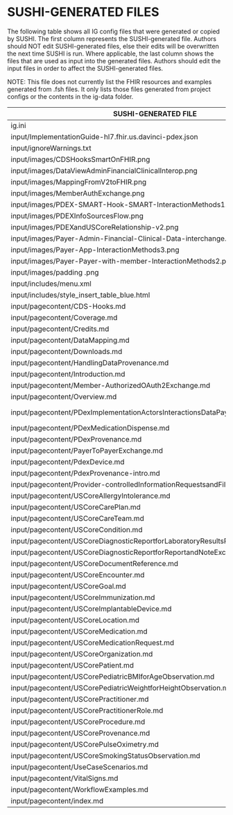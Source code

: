 # SUSHI-GENERATED FILES #

The following table shows all IG config files that were generated or copied by SUSHI.  The first column
represents the SUSHI-generated file. Authors should NOT edit SUSHI-generated files, else their edits will
be overwritten the next time SUSHI is run. Where applicable, the last column shows the files that are used
as input into the generated files. Authors should edit the input files in order to affect the SUSHI-generated
files.

NOTE: This file does not currently list the FHIR resources and examples generated from .fsh files. It only
lists those files generated from project configs or the contents in the ig-data folder.

| SUSHI-GENERATED FILE                                                            | ACTION    | INPUT FILE(S)                                                                               |
| ------------------------------------------------------------------------------- | --------- | ------------------------------------------------------------------------------------------- |
| ig.ini                                                                          | generated | fsh/config.yaml                                                                             |
| input/ImplementationGuide-hl7.fhir.us.davinci-pdex.json                         | generated | fsh/config.yaml, {all input resources and pages}                                            |
| input/ignoreWarnings.txt                                                        | generated |                                                                                             |
| input/images/CDSHooksSmartOnFHIR.png                                            | copied    | fsh/ig-data/input/images/CDSHooksSmartOnFHIR.png                                            |
| input/images/DataViewAdminFinancialClinicalInterop.png                          | copied    | fsh/ig-data/input/images/DataViewAdminFinancialClinicalInterop.png                          |
| input/images/MappingFromV2toFHIR.png                                            | copied    | fsh/ig-data/input/images/MappingFromV2toFHIR.png                                            |
| input/images/MemberAuthExchange.png                                             | copied    | fsh/ig-data/input/images/MemberAuthExchange.png                                             |
| input/images/PDEX-SMART-Hook-SMART-InteractionMethods1.png                      | copied    | fsh/ig-data/input/images/PDEX-SMART-Hook-SMART-InteractionMethods1.png                      |
| input/images/PDEXInfoSourcesFlow.png                                            | copied    | fsh/ig-data/input/images/PDEXInfoSourcesFlow.png                                            |
| input/images/PDEXandUSCoreRelationship-v2.png                                   | copied    | fsh/ig-data/input/images/PDEXandUSCoreRelationship-v2.png                                   |
| input/images/Payer-Admin-Financial-Clinical-Data-interchange.png                | copied    | fsh/ig-data/input/images/Payer-Admin-Financial-Clinical-Data-interchange.png                |
| input/images/Payer-App-InteractionMethods3.png                                  | copied    | fsh/ig-data/input/images/Payer-App-InteractionMethods3.png                                  |
| input/images/Payer-Payer-with-member-InteractionMethods2.png                    | copied    | fsh/ig-data/input/images/Payer-Payer-with-member-InteractionMethods2.png                    |
| input/images/padding .png                                                       | copied    | fsh/ig-data/input/images/padding .png                                                       |
| input/includes/menu.xml                                                         | copied    | fsh/ig-data/input/includes/menu.xml                                                         |
| input/includes/style_insert_table_blue.html                                     | copied    | fsh/ig-data/input/includes/style_insert_table_blue.html                                     |
| input/pagecontent/CDS-Hooks.md                                                  | copied    | fsh/ig-data/input/pagecontent/CDS-Hooks.md                                                  |
| input/pagecontent/Coverage.md                                                   | copied    | fsh/ig-data/input/pagecontent/Coverage.md                                                   |
| input/pagecontent/Credits.md                                                    | copied    | fsh/ig-data/input/pagecontent/Credits.md                                                    |
| input/pagecontent/DataMapping.md                                                | copied    | fsh/ig-data/input/pagecontent/DataMapping.md                                                |
| input/pagecontent/Downloads.md                                                  | copied    | fsh/ig-data/input/pagecontent/Downloads.md                                                  |
| input/pagecontent/HandlingDataProvenance.md                                     | copied    | fsh/ig-data/input/pagecontent/HandlingDataProvenance.md                                     |
| input/pagecontent/Introduction.md                                               | copied    | fsh/ig-data/input/pagecontent/Introduction.md                                               |
| input/pagecontent/Member-AuthorizedOAuth2Exchange.md                            | copied    | fsh/ig-data/input/pagecontent/Member-AuthorizedOAuth2Exchange.md                            |
| input/pagecontent/Overview.md                                                   | copied    | fsh/ig-data/input/pagecontent/Overview.md                                                   |
| input/pagecontent/PDexImplementationActorsInteractionsDataPayloadsandMethods.md | copied    | fsh/ig-data/input/pagecontent/PDexImplementationActorsInteractionsDataPayloadsandMethods.md |
| input/pagecontent/PDexMedicationDispense.md                                     | copied    | fsh/ig-data/input/pagecontent/PDexMedicationDispense.md                                     |
| input/pagecontent/PDexProvenance.md                                             | copied    | fsh/ig-data/input/pagecontent/PDexProvenance.md                                             |
| input/pagecontent/PayerToPayerExchange.md                                       | copied    | fsh/ig-data/input/pagecontent/PayerToPayerExchange.md                                       |
| input/pagecontent/PdexDevice.md                                                 | copied    | fsh/ig-data/input/pagecontent/PdexDevice.md                                                 |
| input/pagecontent/PdexProvenance-intro.md                                       | copied    | fsh/ig-data/input/pagecontent/PdexProvenance-intro.md                                       |
| input/pagecontent/Provider-controlledInformationRequestsandFiltering.md         | copied    | fsh/ig-data/input/pagecontent/Provider-controlledInformationRequestsandFiltering.md         |
| input/pagecontent/USCoreAllergyIntolerance.md                                   | copied    | fsh/ig-data/input/pagecontent/USCoreAllergyIntolerance.md                                   |
| input/pagecontent/USCoreCarePlan.md                                             | copied    | fsh/ig-data/input/pagecontent/USCoreCarePlan.md                                             |
| input/pagecontent/USCoreCareTeam.md                                             | copied    | fsh/ig-data/input/pagecontent/USCoreCareTeam.md                                             |
| input/pagecontent/USCoreCondition.md                                            | copied    | fsh/ig-data/input/pagecontent/USCoreCondition.md                                            |
| input/pagecontent/USCoreDiagnosticReportforLaboratoryResultsReporting.md        | copied    | fsh/ig-data/input/pagecontent/USCoreDiagnosticReportforLaboratoryResultsReporting.md        |
| input/pagecontent/USCoreDiagnosticReportforReportandNoteExchange.md             | copied    | fsh/ig-data/input/pagecontent/USCoreDiagnosticReportforReportandNoteExchange.md             |
| input/pagecontent/USCoreDocumentReference.md                                    | copied    | fsh/ig-data/input/pagecontent/USCoreDocumentReference.md                                    |
| input/pagecontent/USCoreEncounter.md                                            | copied    | fsh/ig-data/input/pagecontent/USCoreEncounter.md                                            |
| input/pagecontent/USCoreGoal.md                                                 | copied    | fsh/ig-data/input/pagecontent/USCoreGoal.md                                                 |
| input/pagecontent/USCoreImmunization.md                                         | copied    | fsh/ig-data/input/pagecontent/USCoreImmunization.md                                         |
| input/pagecontent/USCoreImplantableDevice.md                                    | copied    | fsh/ig-data/input/pagecontent/USCoreImplantableDevice.md                                    |
| input/pagecontent/USCoreLocation.md                                             | copied    | fsh/ig-data/input/pagecontent/USCoreLocation.md                                             |
| input/pagecontent/USCoreMedication.md                                           | copied    | fsh/ig-data/input/pagecontent/USCoreMedication.md                                           |
| input/pagecontent/USCoreMedicationRequest.md                                    | copied    | fsh/ig-data/input/pagecontent/USCoreMedicationRequest.md                                    |
| input/pagecontent/USCoreOrganization.md                                         | copied    | fsh/ig-data/input/pagecontent/USCoreOrganization.md                                         |
| input/pagecontent/USCorePatient.md                                              | copied    | fsh/ig-data/input/pagecontent/USCorePatient.md                                              |
| input/pagecontent/USCorePediatricBMIforAgeObservation.md                        | copied    | fsh/ig-data/input/pagecontent/USCorePediatricBMIforAgeObservation.md                        |
| input/pagecontent/USCorePediatricWeightforHeightObservation.md                  | copied    | fsh/ig-data/input/pagecontent/USCorePediatricWeightforHeightObservation.md                  |
| input/pagecontent/USCorePractitioner.md                                         | copied    | fsh/ig-data/input/pagecontent/USCorePractitioner.md                                         |
| input/pagecontent/USCorePractitionerRole.md                                     | copied    | fsh/ig-data/input/pagecontent/USCorePractitionerRole.md                                     |
| input/pagecontent/USCoreProcedure.md                                            | copied    | fsh/ig-data/input/pagecontent/USCoreProcedure.md                                            |
| input/pagecontent/USCoreProvenance.md                                           | copied    | fsh/ig-data/input/pagecontent/USCoreProvenance.md                                           |
| input/pagecontent/USCorePulseOximetry.md                                        | copied    | fsh/ig-data/input/pagecontent/USCorePulseOximetry.md                                        |
| input/pagecontent/USCoreSmokingStatusObservation.md                             | copied    | fsh/ig-data/input/pagecontent/USCoreSmokingStatusObservation.md                             |
| input/pagecontent/UseCaseScenarios.md                                           | copied    | fsh/ig-data/input/pagecontent/UseCaseScenarios.md                                           |
| input/pagecontent/VitalSigns.md                                                 | copied    | fsh/ig-data/input/pagecontent/VitalSigns.md                                                 |
| input/pagecontent/WorkflowExamples.md                                           | copied    | fsh/ig-data/input/pagecontent/WorkflowExamples.md                                           |
| input/pagecontent/index.md                                                      | copied    | fsh/ig-data/input/pagecontent/index.md                                                      |